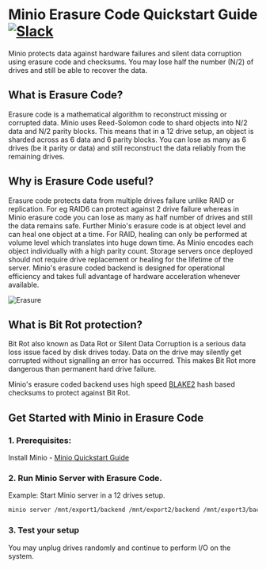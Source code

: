 # Minio Erasure Code Quickstart Guide [![Slack](https://slack.minio.io/slack?type=svg)](https://slack.minio.io)

Minio protects data against hardware failures and silent data corruption using erasure code and checksums. You may lose  half the number (N/2) of drives and still be able to recover the data.

## What is Erasure Code?

Erasure code is a mathematical algorithm to reconstruct missing or corrupted data. Minio uses Reed-Solomon code to shard objects into N/2 data and N/2 parity blocks. This means that in a 12 drive setup, an object is sharded across as 6 data and 6 parity blocks. You can lose as many as 6 drives (be it parity or data) and still reconstruct the data reliably from the remaining drives.

## Why is Erasure Code useful?

Erasure code protects data from multiple drives failure unlike RAID or replication. For eg RAID6 can protect against 2 drive failure whereas in Minio erasure code you can lose as many as half number of drives and still the data remains safe. Further Minio's erasure code is at object level and can heal one object at a time. For RAID, healing can only be performed at volume level which translates into huge down time. As Minio encodes each object individually with a high parity count. Storage servers once deployed should not require drive replacement or healing for the lifetime of the server. Minio's erasure coded backend is designed for operational efficiency and takes full advantage of hardware acceleration whenever available.

![Erasure](https://raw.githubusercontent.com/minio/minio/master/docs/screenshots/erasure-code.png?raw=true)

## What is Bit Rot protection?

Bit Rot also known as Data Rot or Silent Data Corruption is a serious data loss issue faced by disk drives today. Data on the drive may silently get corrupted without signalling an error has occurred. This makes Bit Rot more dangerous than permanent hard drive failure.

Minio's erasure coded backend uses high speed [BLAKE2](https://blog.minio.io/accelerating-blake2b-by-4x-using-simd-in-go-assembly-33ef16c8a56b#.jrp1fdwer) hash based checksums to protect against Bit Rot.  

## Get Started with Minio in Erasure Code 

### 1. Prerequisites:

Install Minio - [Minio Quickstart Guide](https://docs.minio.io/docs/minio-quickstart-guide)

### 2. Run Minio Server with Erasure Code.

Example: Start Minio server in a 12 drives setup.

```sh
minio server /mnt/export1/backend /mnt/export2/backend /mnt/export3/backend /mnt/export4/backend /mnt/export5/backend /mnt/export6/backend /mnt/export7/backend /mnt/export8/backend /mnt/export9/backend /mnt/export10/backend /mnt/export11/backend /mnt/export12/backend
```

### 3. Test your setup

You may unplug drives randomly and continue to perform I/O on the system.
